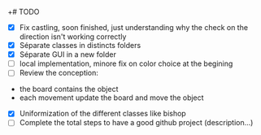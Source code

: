 +# TODO

- [x] Fix castling, soon finished, just understanding why the check on the direction isn't working correctly  
- [x] Séparate classes in distincts folders  
- [x] Séparate GUI in a new folder
- [ ] local implementation, minore fix on color choice at the begining
- [ ] Review the conception:  
- the board contains the object  
- each movement update the board and move the object  

- [x] Uniformization of the different classes like bishop  
- [ ] Complete the total steps to have a good github project (description...)  
